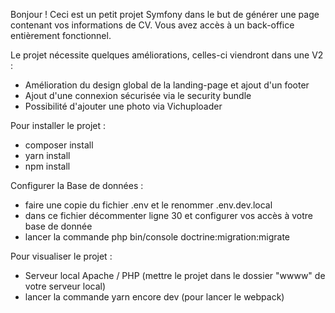 Bonjour !
Ceci est un petit projet Symfony dans le but de générer une page contenant vos informations de CV. Vous avez accès à un back-office entièrement fonctionnel.

Le projet nécessite quelques améliorations, celles-ci viendront dans une V2 :
  - Amélioration du design global de la landing-page et ajout d'un footer
  - Ajout d'une connexion sécurisée via le security bundle
  - Possibilité d'ajouter une photo via Vichuploader

Pour installer le projet :
   - composer install
   - yarn install
   - npm install

Configurer la Base de données :
  - faire une copie du fichier .env et le renommer .env.dev.local
  - dans ce fichier décommenter ligne 30 et configurer vos accès à votre base de donnée
  - lancer la commande php bin/console doctrine:migration:migrate

Pour visualiser le projet : 
  - Serveur local Apache / PHP (mettre le projet dans le dossier "wwww" de votre serveur local)
  - lancer la commande yarn encore dev (pour lancer le webpack)
